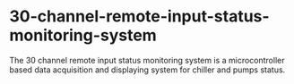 # 30-channel-remote-input-status-monitoring-system
The 30 channel remote input status monitoring system is a microcontroller based data acquisition and displaying system for chiller and pumps status.

